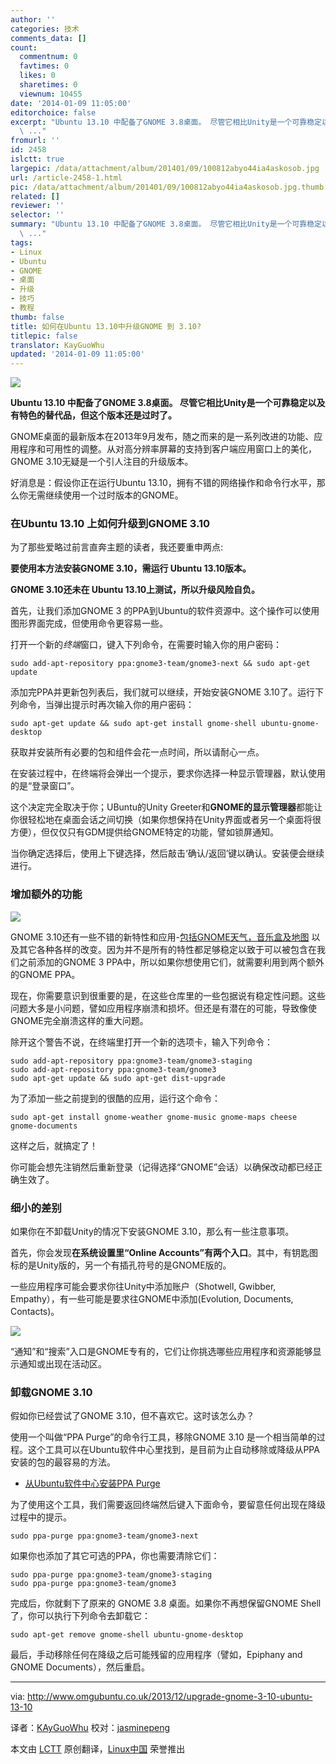 ```yaml
---
author: ''
categories: 技术
comments_data: []
count:
  commentnum: 0
  favtimes: 0
  likes: 0
  sharetimes: 0
  viewnum: 10455
date: '2014-01-09 11:05:00'
editorchoice: false
excerpt: "Ubuntu 13.10 中配备了GNOME 3.8桌面。 尽管它相比Unity是一个可靠稳定以及有特色的替代品，但这个版本还是过时了。\r\nGNOME桌面的最新版本在2013年9月发布，随之而来的是一系列改进的功能、应用程序和可用性的调整。
  \ ..."
fromurl: ''
id: 2458
islctt: true
largepic: /data/attachment/album/201401/09/100812abyo44ia4askosob.jpg
url: /article-2458-1.html
pic: /data/attachment/album/201401/09/100812abyo44ia4askosob.jpg.thumb.jpg
related: []
reviewer: ''
selector: ''
summary: "Ubuntu 13.10 中配备了GNOME 3.8桌面。 尽管它相比Unity是一个可靠稳定以及有特色的替代品，但这个版本还是过时了。\r\nGNOME桌面的最新版本在2013年9月发布，随之而来的是一系列改进的功能、应用程序和可用性的调整。
  \ ..."
tags:
- Linux
- Ubuntu
- GNOME
- 桌面
- 升级
- 技巧
- 教程
thumb: false
title: 如何在Ubuntu 13.10中升级GNOME 到 3.10?
titlepic: false
translator: KayGuoWhu
updated: '2014-01-09 11:05:00'
---
```


![](/data/attachment/album/201401/09/100812abyo44ia4askosob.jpg)


**Ubuntu 13.10 中配备了GNOME 3.8桌面。 尽管它相比Unity是一个可靠稳定以及有特色的替代品，但这个版本还是过时了。**


GNOME桌面的最新版本在2013年9月发布，随之而来的是一系列改进的功能、应用程序和可用性的调整。从对高分辨率屏幕的支持到客户端应用窗口上的美化，GNOME 3.10无疑是一个引人注目的升级版本。


好消息是：假设你正在运行Ubuntu 13.10，拥有不错的网络操作和命令行水平，那么你无需继续使用一个过时版本的GNOME。


### 在Ubuntu 13.10 上如何升级到GNOME 3.10


为了那些爱略过前言直奔主题的读者，我还要重申两点:


**要使用本方法安装GNOME 3.10，需运行 Ubuntu 13.10版本。**


**GNOME 3.10还未在 Ubuntu 13.10上测试，所以升级风险自负。**


首先，让我们添加GNOME 3 的PPA到Ubuntu的软件资源中。这个操作可以使用图形界面完成，但使用命令更容易一些。


打开一个新的*终端*窗口，键入下列命令，在需要时输入你的用户密码：



```
sudo add-apt-repository ppa:gnome3-team/gnome3-next && sudo apt-get update

```

添加完PPA并更新包列表后，我们就可以继续，开始安装GNOME 3.10了。运行下列命令，当弹出提示时再次输入你的用户密码：



```
sudo apt-get update && sudo apt-get install gnome-shell ubuntu-gnome-desktop

```

获取并安装所有必要的包和组件会花一点时间，所以请耐心一点。


在安装过程中，在终端将会弹出一个提示，要求你选择一种显示管理器，默认使用的是“登录窗口”。


这个决定完全取决于你；UBuntu的Unity Greeter和**GNOME的显示管理器**都能让你很轻松地在桌面会话之间切换（如果你想保持在Unity界面或者另一个桌面将很方便），但仅仅只有GDM提供给GNOME特定的功能，譬如锁屏通知。


当你确定选择后，使用上下键选择，然后敲击‘确认/返回’键以确认。安装便会继续进行。


### 增加额外的功能


![](/data/attachment/album/201401/09/100814vyrkfrrzrr7qkfqv.jpg)


GNOME 3.10还有一些不错的新特性和应用-[包括GNOME天气，音乐盒及地图](http://www.omgubuntu.co.uk/2013/09/gnome-3-10-released-with-new-apps-experimental-wayland-support) 以及其它各种各样的改变。因为并不是所有的特性都足够稳定以致于可以被包含在我们之前添加的GNOME 3 PPA中，所以如果你想使用它们，就需要利用到两个额外的GNOME PPA。


现在，你需要意识到很重要的是，在这些仓库里的一些包据说有稳定性问题。这些问题大多是小问题，譬如应用程序崩溃和损坏。但还是有潜在的可能，导致像使GNOME完全崩溃这样的重大问题。


除开这个警告不说，在终端里打开一个新的选项卡，输入下列命令：



```
sudo add-apt-repository ppa:gnome3-team/gnome3-staging
sudo add-apt-repository ppa:gnome3-team/gnome3
sudo apt-get update && sudo apt-get dist-upgrade

```

为了添加一些之前提到的很酷的应用，运行这个命令：



```
sudo apt-get install gnome-weather gnome-music gnome-maps cheese gnome-documents

```

这样之后，就搞定了！


你可能会想先注销然后重新登录（记得选择“GNOME”会话）以确保改动都已经正确生效了。


### 细小的差别


如果你在不卸载Unity的情况下安装GNOME 3.10，那么有一些注意事项。


首先，你会发现**在系统设置里“Online Accounts”有两个入口**。其中，有钥匙图标的是Unity版的，另一个有插孔符号的是GNOME版的。


一些应用程序可能会要求你往Unity中添加账户（Shotwell, Gwibber, Empathy），有一些可能是要求往GNOME中添加(Evolution, Documents, Contacts)。


![](/data/attachment/album/201401/09/100815jjqq33rylec30xrc.jpg)


“通知”和“搜索”入口是GNOME专有的，它们让你挑选哪些应用程序和资源能够显示通知或出现在活动区。


### 卸载GNOME 3.10


假如你已经尝试了GNOME 3.10，但不喜欢它。这时该怎么办？


使用一个叫做“PPA Purge”的命令行工具，移除GNOME 3.10 是一个相当简单的过程。这个工具可以在Ubuntu软件中心里找到，是目前为止自动移除或降级从PPA安装的包的最容易的方法。


* [从Ubuntu软件中心安装PPA Purge](apt:ppa-purge)


为了使用这个工具，我们需要返回终端然后键入下面命令，要留意任何出现在降级过程中的提示。



```
sudo ppa-purge ppa:gnome3-team/gnome3-next

```

如果你也添加了其它可选的PPA，你也需要清除它们：



```
sudo ppa-purge ppa:gnome3-team/gnome3-staging
sudo ppa-purge ppa:gnome3-team/gnome3

```

完成后，你就剩下了原来的 GNOME 3.8 桌面。如果你不再想保留GNOME Shell了，你可以执行下列命令去卸载它：



```
sudo apt-get remove gnome-shell ubuntu-gnome-desktop

```

最后，手动移除任何在降级之后可能残留的应用程序（譬如，Epiphany and GNOME Documents），然后重启。




---


via: <http://www.omgubuntu.co.uk/2013/12/upgrade-gnome-3-10-ubuntu-13-10>


译者：[KAyGuoWhu](https://github.com/KayGuoWhu) 校对：[jasminepeng](https://github.com/jasminepeng)


本文由 [LCTT](https://github.com/LCTT/TranslateProject) 原创翻译，[Linux中国](http://linux.cn/) 荣誉推出